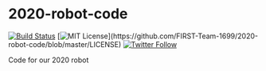 # 2020-robot-code

[![Build Status](https://travis-ci.com/FIRST-Team-1699/2020-robot-code.svg?branch=master)](https://travis-ci.com/FIRST-Team-1699/2020-robot-code)
[![MIT License](https://img.shields.io/apm/l/atomic-design-ui.svg?)](https://github.com/FIRST-Team-1699/2020-robot-code/blob/master/LICENSE)
[![Twitter Follow](https://img.shields.io/twitter/follow/Robocats1699.svg?style=social)](https://twitter.com/Robocats1699)  

Code for our 2020 robot
